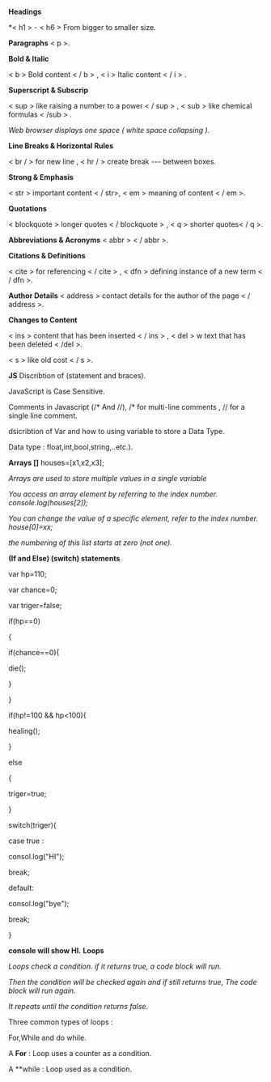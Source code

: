 
**Headings**

*< h1 > - < h6 >  From bigger to smaller size.

**Paragraphs** < p >.

**Bold & Italic**

 < b > Bold content < / b > , < i > Italic content < / i > .

**Superscript &  Subscrip** 

< sup >  like raising a number to a power < / sup > , < sub > like chemical formulas < /sub > .

*Web browser displays one space ( white space collapsing ).*

**Line Breaks & Horizontal Rules** 

< br / > for new line , < hr / > create break --- between boxes.

**Strong & Emphasis**

< str > important content < / str>, < em > meaning of content < / em >.

**Quotations** 

< blockquote > longer quotes < / blockquote > , < q > shorter quotes< / q >.

**Abbreviations & Acronyms** < abbr >  < / abbr >.

**Citations & Definitions**

< cite > for referencing < / cite > , < dfn > defining instance of a new term < / dfn >.

**Author Details** < address > contact details for the author of the page < / address >.

**Changes to Content**

< ins > content that has been inserted < / ins > , < del > w text that has been deleted < /del >.

< s > like old cost < / s >.

**JS**
Discribtion of (statement and braces).

JavaScript is Case Sensitive.


Comments in Javascript (/* And //), /* for multi-line comments , // for a single line comment.

dsicribtion of Var and how to using variable to store a Data Type.

Data type : float,int,bool,string,..etc.).

**Arrays []**
houses=[x1,x2,x3];

*Arrays are used to store multiple values in a single variable*

*You access an array element by referring to the index number. console.log(houses[2]);*

*You can change the value of a specific element, refer to the index number. house[0]=xx;*

*the numbering of this list starts at zero (not one).*

**(If and Else) (switch) statements**

var hp=110;

var chance=0;

var triger=false;

if(hp==0)

{

if(chance==0){

die();

}

}

if(hp!=100 && hp<100){

healing();

}

else

{

triger=true;

}

switch(triger){

case true :

consol.log("HI");

break;

default:

consol.log("bye");

break;

}

**console will show HI.**
**Loops**

*Loops check a condition. if it returns true, a code block will run.*

*Then the condition will be checked again and if still returns true, The code block will run again.*

*It repeats until the condition returns false.*

Three common types of loops : 

For,While and do while.

A **For** : Loop uses a counter as a condition.

A **while : Loop used as a condition.










